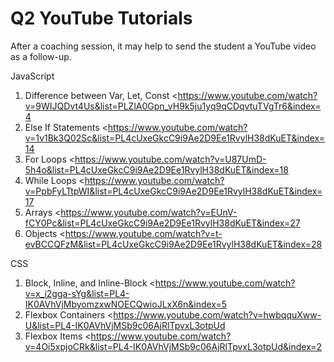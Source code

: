 # Q2 YouTube Tutorials

After a coaching session, it may help to send the student a YouTube video as a follow-up.

JavaScript

1. Difference between Var, Let, Const <https://www.youtube.com/watch?v=9WIJQDvt4Us&list=PLZlA0Gpn_vH9k5ju1yq9qCDqvtuTVgTr6&index=4
2. Else If Statements <https://www.youtube.com/watch?v=1v1Bk3Q02Sc&list=PL4cUxeGkcC9i9Ae2D9Ee1RvylH38dKuET&index=14
3. For Loops <https://www.youtube.com/watch?v=U87UmD-5h4o&list=PL4cUxeGkcC9i9Ae2D9Ee1RvylH38dKuET&index=18
4. While Loops <https://www.youtube.com/watch?v=PpbFyLTtpWI&list=PL4cUxeGkcC9i9Ae2D9Ee1RvylH38dKuET&index=17
5. Arrays <https://www.youtube.com/watch?v=EUnV-fCY0Pc&list=PL4cUxeGkcC9i9Ae2D9Ee1RvylH38dKuET&index=27
6. Objects <https://www.youtube.com/watch?v=t-evBCCQFzM&list=PL4cUxeGkcC9i9Ae2D9Ee1RvylH38dKuET&index=28

CSS

1. Block, Inline, and Inline-Block <https://www.youtube.com/watch?v=x_i2gga-sYg&list=PL4-IK0AVhVjMbyomzxwNOECQwioJLxX6n&index=5
2. Flexbox Containers <https://www.youtube.com/watch?v=hwbqquXww-U&list=PL4-IK0AVhVjMSb9c06AjRlTpvxL3otpUd
3. Flexbox Items <https://www.youtube.com/watch?v=4Oi5xpjoCRk&list=PL4-IK0AVhVjMSb9c06AjRlTpvxL3otpUd&index=2
